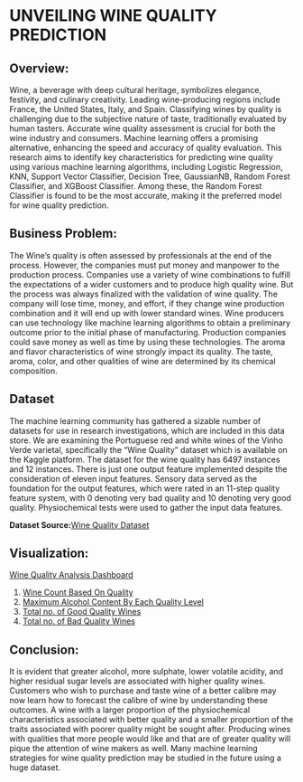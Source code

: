 # UNVEILING WINE QUALITY PREDICTION

## Overview:
  Wine, a beverage with deep cultural heritage, symbolizes elegance, festivity, and culinary creativity. Leading wine-producing regions include France, the United States, Italy, and Spain. Classifying wines by quality is challenging due to the subjective nature of taste, traditionally evaluated by human tasters. Accurate wine quality assessment is crucial for both the wine industry and consumers. Machine learning offers a promising alternative, enhancing the speed and accuracy of quality evaluation. This research aims to identify key characteristics for predicting wine quality using various machine learning algorithms, including Logistic Regression, KNN, Support Vector Classifier, Decision Tree, GaussianNB, Random Forest Classifier, and XGBoost Classifier. Among these, the Random Forest Classifier is found to be the most accurate, making it the preferred model for wine quality prediction.


## Business Problem:

  The Wine’s quality is often assessed by professionals at the end of the process. However, the companies must put money and
manpower to the production process. Companies use a variety of wine combinations to fulfill
the expectations of a wider customers and to produce high quality wine. But the process was
always finalized with the validation of wine quality. The company will lose time, money, and
effort, if they change wine production combination and it will end up with lower standard wines.
Wine producers can use technology like machine learning algorithms to obtain a preliminary
outcome prior to the initial phase of manufacturing. Production companies could save money
as well as time by using these technologies. The aroma and flavor characteristics of wine
strongly impact its quality. The taste, aroma, color, and other qualities of wine are determined
by its chemical composition.

## Dataset
  The machine learning community has gathered a sizable number of datasets for use in
research investigations, which are included in this data store. We are examining the Portuguese
red and white wines of the Vinho Verde varietal, specifically the “Wine Quality” dataset which
is available on the Kaggle platform. The dataset for the wine quality has 6497 instances and 12
instances. There is just one output feature implemented despite the consideration of eleven
input features. Sensory data served as the foundation for the output features, which were rated
in an 11-step quality feature system, with 0 denoting very bad quality and 10 denoting very good
quality. Physiochemical tests were used to gather the input data features.

**Dataset Source:**[Wine Quality Dataset](https://www.kaggle.com/datasets/rajyellow46/wine-quality)


## Visualization:
[Wine Quality Analysis Dashboard](https://public.tableau.com/views/WineQualityAnalysis_17168321549660/WineQualityAnalysis?:language=en-GB&:sid=&:display_count=n&:origin=viz_share_link)
1. [Wine Count Based On Quality](https://public.tableau.com/views/WineQualityAnalysis_17168321549660/winecount?:language=en-GB&:sid=&:display_count=n&:origin=viz_share_link)
2. [Maximum Alcohol Content By Each Quality Level](https://public.tableau.com/views/WineQualityAnalysis_17168321549660/MaxAlcoholcontent?:language=en-GB&:sid=&:display_count=n&:origin=viz_share_link)
3. [Total no. of Good Quality Wines](https://public.tableau.com/views/WineQualityAnalysis_17168321549660/GoodWines?:language=en-GB&:sid=&:display_count=n&:origin=viz_share_link)
4. [Total no. of Bad Quality Wines](https://public.tableau.com/views/WineQualityAnalysis_17168321549660/BadWines?:language=en-GB&:sid=&:display_count=n&:origin=viz_share_link)

## Conclusion:
  It is evident that greater alcohol, more sulphate, lower volatile acidity, and higher
residual sugar levels are associated with higher quality wines. Customers who wish to purchase
and taste wine of a better calibre may now learn how to forecast the calibre of wine by
understanding these outcomes. A wine with a larger proportion of the physiochemical
characteristics associated with better quality and a smaller proportion of the traits associated
with poorer quality might be sought after. Producing wines with qualities that more people would
like and that are of greater quality will pique the attention of wine makers as well. Many machine
learning strategies for wine quality prediction may be studied in the future using a huge dataset.
